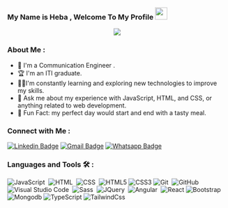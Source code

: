 <!-- <img width="250" align="right" src="https://c.tenor.com/_DOBjnGspYAAAAAM/code-coding.gif"> -->

  <h3> My Name is Heba , Welcome To My Profile 
     <img src="https://media.giphy.com/media/hvRJCLFzcasrR4ia7z/giphy.gif" width="28">
  </h3>

<!-- Typing SVG by DenverCoder1 - https://github.com/DenverCoder1/readme-typing-svg -->
   <p align="center">
  <a href="https://github.com/DenverCoder1/readme-typing-svg"><img src="https://readme-typing-svg.herokuapp.com/?lines=Full%20Stack%20web%20developer;By%20Using%20MEARN&font=Fira%20Code&center=true&height=45&color=f75c7e&vCenter=true&size=22"></a>
</p>

### About Me :

- 🏢 I'm a Communication Engineer .
- 🏆 I'm an ITI graduate.
- 👨‍💻I'm constantly learning and exploring new technologies to improve my skills.
- 💬 Ask me about my experience with JavaScript, HTML, and CSS, or anything related to web development.
- 👻 Fun Fact: my perfect day would start and end with a tasty meal.

### Connect with Me :

[![Linkedin Badge](https://img.shields.io/badge/-LinkedIn-blue?style=flat-square&logo=Linkedin&logoColor=white&link=https://www.linkedin.com/in/heba-ali-3b8617205)](https://www.linkedin.com/in/heba-ali-3b8617205)
[![Gmail Badge](https://img.shields.io/badge/-Gmail-c14438?style=flat-square&logo=Gmail&logoColor=white&link=mailto:eng.heba.ali48@gmail.com)](mailto:eng.heba.ali48@gmail.com)
[![Whatsapp Badge](https://img.shields.io/badge/-WhatsApp-brightgreen?style=flat-square&logo=whatsapp&logoColor=white&link=https://wa.me/201095792724)](https://wa.me/201095792724)

### Languages and Tools 🛠 :

![JavaScript](https://img.shields.io/badge/-JavaScript-05122A?style=flat&logo=javascript)&nbsp;
![HTML](https://img.shields.io/badge/-HTML-05122A?style=flat&logo=HTML5)&nbsp;
![CSS](https://img.shields.io/badge/-CSS-05122A?style=flat&logo=CSS3&logoColor=1572B6)&nbsp;
![HTML5](https://img.shields.io/badge/-HTML5-%23E44D27?style=flat-square&logo=html5&logoColor=ffffff)
![CSS3](https://img.shields.io/badge/-CSS3-%231572B6?style=flat-square&logo=css3)
![Git](https://img.shields.io/badge/-Git-05122A?style=flat&logo=git)&nbsp;
![GitHub](https://img.shields.io/badge/-GitHub-05122A?style=flat&logo=github)&nbsp;
![Visual Studio Code](https://img.shields.io/badge/-Visual%20Studio%20Code-05122A?style=flat&logo=visual-studio-code&logoColor=007ACC)&nbsp;
![Sass](https://img.shields.io/badge/-Sass-05122A?style=flat&logo=sass)&nbsp;
![JQuery](https://img.shields.io/badge/-JQuery-05122A?style=flat&logo=jquery)&nbsp;
![Angular](https://img.shields.io/badge/-Angular-05122A?style=flat&logo=angular)&nbsp;
![React](https://img.shields.io/badge/-React-%23282C34?style=flat-square&logo=react)
![Bootstrap](https://img.shields.io/badge/-Bootstrap-563D7C?style=flat-square&logo=Bootstrap)
![Mongodb](https://img.shields.io/badge/-Mongodb-563D7C?style=flat-square&logo=Mongodb)
![TypeScript](https://img.shields.io/badge/-TypeScript-563D7C?style=flat-square&logo=TypeScript)
![TailwindCss](https://img.shields.io/badge/-TailwindCss-563D7C?style=flat-square&logo=TailwindCss)
